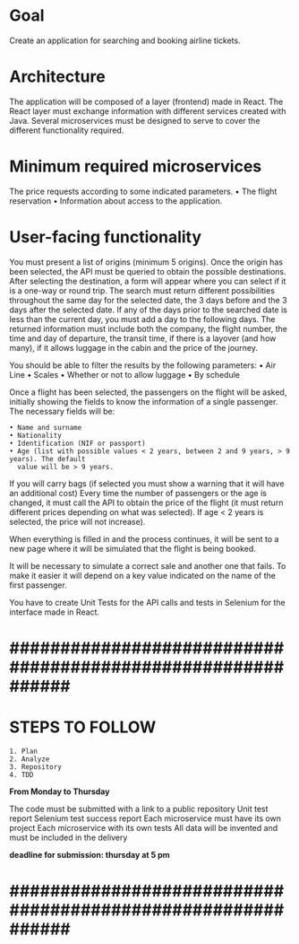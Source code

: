 # Goal
Create an application for searching and booking airline tickets.


# Architecture

The application will be composed of a layer (frontend) made in React.
The React layer must exchange information with different services created with Java. Several
microservices must be designed to serve to cover the different functionality required.


# Minimum required microservices

The price requests according to some indicated parameters.
    • The flight reservation
    • Information about access to the application.
    
    
# User-facing functionality

You must present a list of origins (minimum 5 origins). Once the origin has been selected, the
API must be queried to obtain the possible destinations. After selecting the destination, a form
will appear where you can select if it is a one-way or round trip.
The search must return different possibilities throughout the same day for the selected date, the
3 days before and the 3 days after the selected date. If any of the days prior to the searched
date is less than the current day, you must add a day to the following days.
The returned information must include both the company, the flight number, the time and day
of departure, the transit time, if there is a layover (and how many), if it allows luggage in the
cabin and the price of the journey.

You should be able to filter the results by the following parameters:
    • Air Line
    • Scales
    • Whether or not to allow luggage
    • By schedule
    
Once a flight has been selected, the passengers on the flight will be asked, initially showing the
fields to know the information of a single passenger. The necessary fields will be:

    • Name and surname
    • Nationality
    • Identification (NIF or passport)
    • Age (list with possible values < 2 years, between 2 and 9 years, > 9 years). The default 
      value will be > 9 years.
      
If you will carry bags (if selected you must show a warning that it will have an additional cost)
Every time the number of passengers or the age is changed, it must call the API to obtain the
price of the flight (it must return different prices depending on what was selected). If age < 2
years is selected, the price will not increase).

When everything is filled in and the process continues, it will be sent to a new page where it will
be simulated that the flight is being booked.

It will be necessary to simulate a correct sale and another one that fails. To make it easier it will
depend on a key value indicated on the name of the first passenger.

You have to create Unit Tests for the API calls and tests in Selenium for the interface made in
React.

# ############################################################ #

# STEPS TO FOLLOW

    1. Plan
    2. Analyze
    3. Repository
    4. TDD


**From Monday to Thursday**

The code must be submitted with a link to a public repository
Unit test report
Selenium test success report
Each microservice must have its own project
Each microservice with its own tests
All data will be invented and must be included in the delivery

**deadline for submission: thursday at 5 pm**

# ############################################################ #
